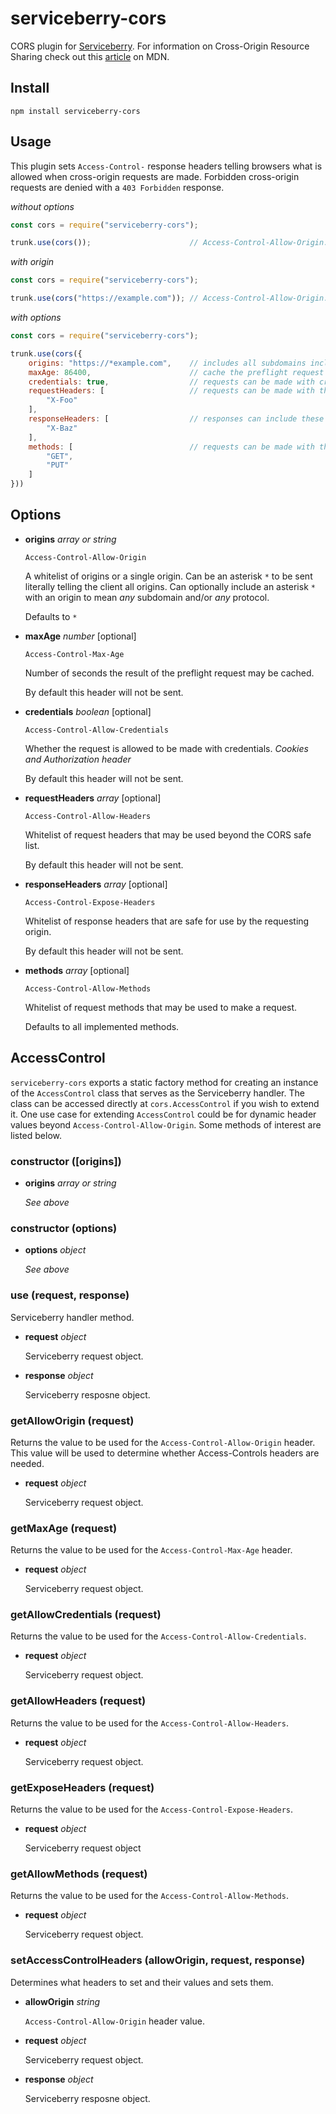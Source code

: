 serviceberry-cors
=================

CORS plugin for [Serviceberry](https://serviceberry.js.org). For information on
Cross-Origin Resource Sharing check out this [article](https://developer.mozilla.org/en-US/docs/Web/HTTP/CORS)
on MDN.

Install
-------

```shell-script
npm install serviceberry-cors
```

Usage
-----

This plugin sets `Access-Control-` response headers telling browsers what is
allowed when cross-origin requests are made. Forbidden cross-origin requests
are denied with a `403 Forbidden` response.

*without options*
```javascript
const cors = require("serviceberry-cors");

trunk.use(cors());                      // Access-Control-Allow-Origin: *
```

*with origin*
```javascript
const cors = require("serviceberry-cors");

trunk.use(cors("https://example.com")); // Access-Control-Allow-Origin: https://example.com
```

*with options*
```javascript
const cors = require("serviceberry-cors");

trunk.use(cors({
    origins: "https://*example.com",    // includes all subdomains including none
    maxAge: 86400,                      // cache the preflight request for a day
    credentials: true,                  // requests can be made with credentials
    requestHeaders: [                   // requests can be made with these headers
        "X-Foo"
    ],
    responseHeaders: [                  // responses can include these headers
        "X-Baz"
    ],
    methods: [                          // requests can be made with these methods
        "GET",
        "PUT"
    ]
}))
```

Options
-------
  - **origins** *array or string*

	`Access-Control-Allow-Origin`

    A whitelist of origins or a single origin. Can be an asterisk `*` to be sent
	literally telling the client all origins. Can optionally include an asterisk
	`*` with an origin to mean *any* subdomain and/or *any* protocol.

	Defaults to `*`

  - **maxAge** *number* [optional]

    `Access-Control-Max-Age`

    Number of seconds the result of the preflight request may be cached.

    By default this header will not be sent.

  - **credentials** *boolean* [optional]

    `Access-Control-Allow-Credentials`

    Whether the request is allowed to be made with credentials. *Cookies and
	Authorization header*

	By default this header will not be sent.

  - **requestHeaders** *array* [optional]

    `Access-Control-Allow-Headers`

    Whitelist of request headers that may be used beyond the CORS safe list.

	By default this header will not be sent.

  - **responseHeaders** *array* [optional]

    `Access-Control-Expose-Headers`

    Whitelist of response headers that are safe for use by the requesting origin.

	By default this header will not be sent.

  - **methods** *array* [optional]

    `Access-Control-Allow-Methods`

    Whitelist of request methods that may be used to make a request.

	Defaults to all implemented methods.

AccessControl
-------------

`serviceberry-cors` exports a static factory method for creating an instance of
the `AccessControl` class that serves as the Serviceberry handler. The class
can be accessed directly at `cors.AccessControl` if you wish to extend it. One
use case for extending `AccessControl` could be for dynamic header values beyond
`Access-Control-Allow-Origin`. Some methods of interest are listed below.

### constructor ([origins])

  - **origins** *array or string*

    *See above*

### constructor (options)

  - **options** *object*

    *See above*

### use (request, response)

Serviceberry handler method.

  - **request** *object*

    Serviceberry request object.

  - **response** *object*

    Serviceberry resposne object.

### getAllowOrigin (request)

Returns the value to be used for the `Access-Control-Allow-Origin` header. This
value will be used to determine whether Access-Controls headers are needed.

  - **request** *object*

    Serviceberry request object.

### getMaxAge (request)

Returns the value to be used for the `Access-Control-Max-Age` header.

  - **request** *object*

    Serviceberry request object.

### getAllowCredentials (request)

Returns the value to be used for the `Access-Control-Allow-Credentials`.

  - **request** *object*

    Serviceberry request object.

### getAllowHeaders (request)

Returns the value to be used for the `Access-Control-Allow-Headers`.

  - **request** *object*

    Serviceberry request object.

### getExposeHeaders (request)

Returns the value to be used for the `Access-Control-Expose-Headers`.

  - **request** *object*

    Serviceberry request object

### getAllowMethods (request)

Returns the value to be used for the `Access-Control-Allow-Methods`.

  - **request** *object*

    Serviceberry request object.

### setAccessControlHeaders (allowOrigin, request, response)

Determines what headers to set and their values and sets them.

  - **allowOrigin** *string*

    `Access-Control-Allow-Origin` header value.

  - **request** *object*

    Serviceberry request object.

  - **response** *object*

    Serviceberry resposne object.
